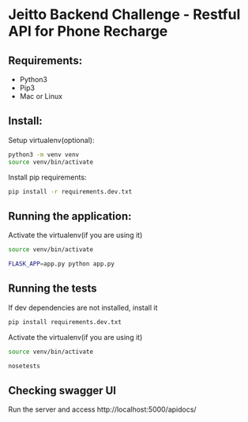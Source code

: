 # Jeitto Backend Challenge - Restful API for Phone Recharge

## Requirements:
- Python3 
- Pip3
- Mac or Linux

## Install:
Setup virtualenv(optional):
```bash
python3 -m venv venv
source venv/bin/activate
```

Install pip requirements:
```bash
pip install -r requirements.dev.txt
```

## Running the application:
Activate the virtualenv(if you are using it)
```bash
source venv/bin/activate
```

```bash
FLASK_APP=app.py python app.py
```

## Running the tests
If dev dependencies are not installed, install it
```bash
pip install requirements.dev.txt
```

Activate the virtualenv(if you are using it)
```bash
source venv/bin/activate
```

```bash
nosetests
```

## Checking swagger UI
Run the server and access http://localhost:5000/apidocs/
